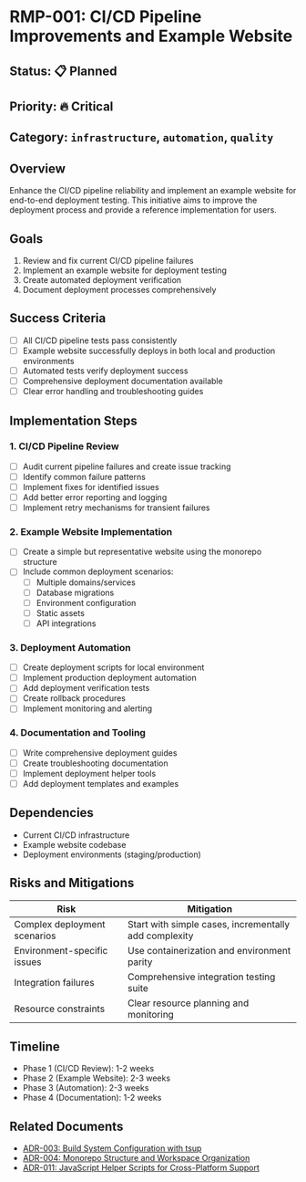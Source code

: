 # RMP-001: CI/CD Pipeline Improvements and Example Website

## Status: 📋 Planned

## Priority: 🔥 Critical

## Category: `infrastructure`, `automation`, `quality`

## Overview

Enhance the CI/CD pipeline reliability and implement an example website for end-to-end deployment testing. This initiative aims to improve the deployment process and provide a reference implementation for users.

## Goals

1. Review and fix current CI/CD pipeline failures
2. Implement an example website for deployment testing
3. Create automated deployment verification
4. Document deployment processes comprehensively

## Success Criteria

- [ ] All CI/CD pipeline tests pass consistently
- [ ] Example website successfully deploys in both local and production environments
- [ ] Automated tests verify deployment success
- [ ] Comprehensive deployment documentation available
- [ ] Clear error handling and troubleshooting guides

## Implementation Steps

### 1. CI/CD Pipeline Review

- [ ] Audit current pipeline failures and create issue tracking
- [ ] Identify common failure patterns
- [ ] Implement fixes for identified issues
- [ ] Add better error reporting and logging
- [ ] Implement retry mechanisms for transient failures

### 2. Example Website Implementation

- [ ] Create a simple but representative website using the monorepo structure
- [ ] Include common deployment scenarios:
  - [ ] Multiple domains/services
  - [ ] Database migrations
  - [ ] Environment configuration
  - [ ] Static assets
  - [ ] API integrations

### 3. Deployment Automation

- [ ] Create deployment scripts for local environment
- [ ] Implement production deployment automation
- [ ] Add deployment verification tests
- [ ] Create rollback procedures
- [ ] Implement monitoring and alerting

### 4. Documentation and Tooling

- [ ] Write comprehensive deployment guides
- [ ] Create troubleshooting documentation
- [ ] Implement deployment helper tools
- [ ] Add deployment templates and examples

## Dependencies

- Current CI/CD infrastructure
- Example website codebase
- Deployment environments (staging/production)

## Risks and Mitigations

| Risk | Mitigation |
|------|------------|
| Complex deployment scenarios | Start with simple cases, incrementally add complexity |
| Environment-specific issues | Use containerization and environment parity |
| Integration failures | Comprehensive integration testing suite |
| Resource constraints | Clear resource planning and monitoring |

## Timeline

- Phase 1 (CI/CD Review): 1-2 weeks
- Phase 2 (Example Website): 2-3 weeks
- Phase 3 (Automation): 2-3 weeks
- Phase 4 (Documentation): 1-2 weeks

## Related Documents

- [ADR-003: Build System Configuration with tsup](../../adrs/003-build-system-configuration-with-tsup.md)
- [ADR-004: Monorepo Structure and Workspace Organization](../../adrs/004-monorepo-structure-and-workspace-organization.md)
- [ADR-011: JavaScript Helper Scripts for Cross-Platform Support](../../adrs/011-javascript-helper-scripts.md)
